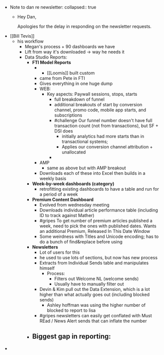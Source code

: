 - Note to dan re newsletter:
  collapsed:: true
	- Hey Dan,
	  
	  Apologies for the delay in responding on the newsletter requests.
- [[Bill Tevis]]
	- his workflow
		- Megan's process + 90 dashboards we have
		- Lift from way it's downloaded -> way he needs it
		- Data Studio Reports:
			- **FTI Model Reports**
				- - [[Loomis]] built custom
				- came from Pete in FTI
				- Gives everything in one huge dump
				- WEB:
					- Key aspects: Paywall sessions, stops, starts
						- full breakdown of funnel
						- additional breakouts of start by conversion channel, promo code, mobile app starts, and subscriptions
						- #challenge Our funnel number doesn't have full transaction count (not from transactions), but SF + DSI does
							- initially analytics had more starts than in transactional systems;
							- Applies our conversion channel attribution + unallocated
						-
				- AMP
					- same as above but with AMP breakout
				- Downloads each of these into Excel then builds in a weekly basis
			- **Week-by-week dashboards (category)**
				- retrofitting existing dashboards to have a table and run for a period of a week
			- **Premium Content Dashboard**
				- Evolved from wednesday meeting
				- Downloads individual article performance table (including ID to track against Mather)
				- #gripes To get number of premium articles published a week, need to pick the ones with published dates. Wants an additional Premium, Released In This Date Window
				- Some weirdness with Titles and Unicode encoding; has to do a bunch of find&replace before using
			- **Newsletters**
				- Lot of users for this
				- he used to use lots of sections, but now has new process
				- Extracts from Individual Sends table and manipulates himself
					- Process:
						- Filters out Welcome NL (welcome sends)
						- Usually have to manually filter out
				- Devin & Kim pull out the Data Extension, which is a lot higher than what actually goes out (including blocked sends)
					- Ashley hoffman was using the higher number of blocked to report to lisa
				- #gripes newsletters can easily get conflated with Must REad / News Alert sends that can inflate the number
			- Biggest gap in reporting:
				-
-
